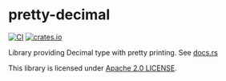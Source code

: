 # pretty-decimal

[![CI](https://github.com/xkikeg/pretty-decimal/actions/workflows/ci.yml/badge.svg)](https://github.com/xkikeg/pretty-decimal/actions/workflows/ci.yml)
[![crates.io](https://img.shields.io/crates/v/pretty_decimal?style=flat-square)](https://crates.io/crates/pretty_decimal)

Library providing Decimal type with pretty printing. See [docs.rs](https://docs.rs/pretty_decimal/latest/pretty_decimal/)

This library is licensed under [Apache 2.0 LICENSE](LICENSE).
